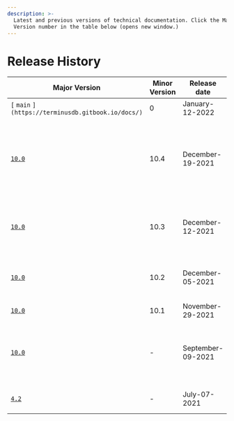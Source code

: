 ```yaml
---
description: >-
  Latest and previous versions of technical documentation. Click the Major
  Version number in the table below (opens new window.)
---
```


# Release History

| Major Version                                           | Minor Version | Release date      | Notes                                                                                                                                                                                                                         |
| ------------------------------------------------------- | ------------- | ----------------- | ----------------------------------------------------------------------------------------------------------------------------------------------------------------------------------------------------------------------------- |
| ``[`` `main` ``](https://terminusdb.gitbook.io/docs/)`` | 0             | January-12-2022   | Docs site migrated to GitBook.                                                                                                                                                                                                |
| [`10.0`](https://terminusdb.com/docs/v10.0/#/)          | 10.4          | December-19-2021  | Updated TerminusDB [Install from Source Code](../../../terminusx-db/resources/install/install-from-source-code/) instructions to include `clang` and `pack_install(tus).`. Minor, non-material improvements to various pages. |
| [`10.0`](https://terminusdb.com/docs/v10.0/#/)          | 10.3          | December-12-2021  | Bug and broken-link fixes. Updated reference guides and install instructions. Light mode (beta.)                                                                                                                              |
| [`10.0`](https://terminusdb.com/docs/v10.0/#/)          | 10.2          | December-05-2021  | Bug fixes and updates to explanations, overviews, and reference guides.                                                                                                                                                       |
| [`10.0`](https://terminusdb.com/docs/v10.0/#/)          | 10.1          | November-29-2021  | Content and visual improvements.                                                                                                                                                                                              |
| [`10.0`](https://terminusdb.com/docs/v10.0/#/)          | -             | September-09-2021 | **TerminusDB** documentation restructured and updated. **TerminusX** documentation introduced.                                                                                                                                |
| [`4.2`](https://terminusdb.com/docs/v4.2/#/)            | -             | July-07-2021      | **TerminusDB** original documentation.                                                                                                                                                                                        |
